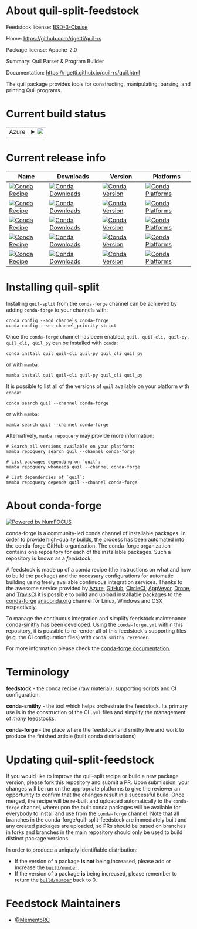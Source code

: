 About quil-split-feedstock
==========================

Feedstock license: [BSD-3-Clause](https://github.com/conda-forge/quil-split-feedstock/blob/main/LICENSE.txt)

Home: https://github.com/rigetti/quil-rs

Package license: Apache-2.0

Summary: Quil Parser & Program Builder

Documentation: https://rigetti.github.io/quil-rs/quil.html

The quil package provides tools for constructing, manipulating, parsing, and printing Quil programs.


Current build status
====================


<table>
    
  <tr>
    <td>Azure</td>
    <td>
      <details>
        <summary>
          <a href="https://dev.azure.com/conda-forge/feedstock-builds/_build/latest?definitionId=22241&branchName=main">
            <img src="https://dev.azure.com/conda-forge/feedstock-builds/_apis/build/status/quil-split-feedstock?branchName=main">
          </a>
        </summary>
        <table>
          <thead><tr><th>Variant</th><th>Status</th></tr></thead>
          <tbody><tr>
              <td>linux_64_numpy1.22python3.10.____cpython</td>
              <td>
                <a href="https://dev.azure.com/conda-forge/feedstock-builds/_build/latest?definitionId=22241&branchName=main">
                  <img src="https://dev.azure.com/conda-forge/feedstock-builds/_apis/build/status/quil-split-feedstock?branchName=main&jobName=linux&configuration=linux%20linux_64_numpy1.22python3.10.____cpython" alt="variant">
                </a>
              </td>
            </tr><tr>
              <td>linux_64_numpy1.22python3.8.____cpython</td>
              <td>
                <a href="https://dev.azure.com/conda-forge/feedstock-builds/_build/latest?definitionId=22241&branchName=main">
                  <img src="https://dev.azure.com/conda-forge/feedstock-builds/_apis/build/status/quil-split-feedstock?branchName=main&jobName=linux&configuration=linux%20linux_64_numpy1.22python3.8.____cpython" alt="variant">
                </a>
              </td>
            </tr><tr>
              <td>linux_64_numpy1.22python3.9.____cpython</td>
              <td>
                <a href="https://dev.azure.com/conda-forge/feedstock-builds/_build/latest?definitionId=22241&branchName=main">
                  <img src="https://dev.azure.com/conda-forge/feedstock-builds/_apis/build/status/quil-split-feedstock?branchName=main&jobName=linux&configuration=linux%20linux_64_numpy1.22python3.9.____cpython" alt="variant">
                </a>
              </td>
            </tr><tr>
              <td>linux_64_numpy1.23python3.11.____cpython</td>
              <td>
                <a href="https://dev.azure.com/conda-forge/feedstock-builds/_build/latest?definitionId=22241&branchName=main">
                  <img src="https://dev.azure.com/conda-forge/feedstock-builds/_apis/build/status/quil-split-feedstock?branchName=main&jobName=linux&configuration=linux%20linux_64_numpy1.23python3.11.____cpython" alt="variant">
                </a>
              </td>
            </tr><tr>
              <td>linux_64_numpy1.26python3.12.____cpython</td>
              <td>
                <a href="https://dev.azure.com/conda-forge/feedstock-builds/_build/latest?definitionId=22241&branchName=main">
                  <img src="https://dev.azure.com/conda-forge/feedstock-builds/_apis/build/status/quil-split-feedstock?branchName=main&jobName=linux&configuration=linux%20linux_64_numpy1.26python3.12.____cpython" alt="variant">
                </a>
              </td>
            </tr><tr>
              <td>osx_64_numpy1.22python3.10.____cpython</td>
              <td>
                <a href="https://dev.azure.com/conda-forge/feedstock-builds/_build/latest?definitionId=22241&branchName=main">
                  <img src="https://dev.azure.com/conda-forge/feedstock-builds/_apis/build/status/quil-split-feedstock?branchName=main&jobName=osx&configuration=osx%20osx_64_numpy1.22python3.10.____cpython" alt="variant">
                </a>
              </td>
            </tr><tr>
              <td>osx_64_numpy1.22python3.8.____cpython</td>
              <td>
                <a href="https://dev.azure.com/conda-forge/feedstock-builds/_build/latest?definitionId=22241&branchName=main">
                  <img src="https://dev.azure.com/conda-forge/feedstock-builds/_apis/build/status/quil-split-feedstock?branchName=main&jobName=osx&configuration=osx%20osx_64_numpy1.22python3.8.____cpython" alt="variant">
                </a>
              </td>
            </tr><tr>
              <td>osx_64_numpy1.22python3.9.____cpython</td>
              <td>
                <a href="https://dev.azure.com/conda-forge/feedstock-builds/_build/latest?definitionId=22241&branchName=main">
                  <img src="https://dev.azure.com/conda-forge/feedstock-builds/_apis/build/status/quil-split-feedstock?branchName=main&jobName=osx&configuration=osx%20osx_64_numpy1.22python3.9.____cpython" alt="variant">
                </a>
              </td>
            </tr><tr>
              <td>osx_64_numpy1.23python3.11.____cpython</td>
              <td>
                <a href="https://dev.azure.com/conda-forge/feedstock-builds/_build/latest?definitionId=22241&branchName=main">
                  <img src="https://dev.azure.com/conda-forge/feedstock-builds/_apis/build/status/quil-split-feedstock?branchName=main&jobName=osx&configuration=osx%20osx_64_numpy1.23python3.11.____cpython" alt="variant">
                </a>
              </td>
            </tr><tr>
              <td>osx_64_numpy1.26python3.12.____cpython</td>
              <td>
                <a href="https://dev.azure.com/conda-forge/feedstock-builds/_build/latest?definitionId=22241&branchName=main">
                  <img src="https://dev.azure.com/conda-forge/feedstock-builds/_apis/build/status/quil-split-feedstock?branchName=main&jobName=osx&configuration=osx%20osx_64_numpy1.26python3.12.____cpython" alt="variant">
                </a>
              </td>
            </tr><tr>
              <td>osx_arm64_numpy1.22python3.10.____cpython</td>
              <td>
                <a href="https://dev.azure.com/conda-forge/feedstock-builds/_build/latest?definitionId=22241&branchName=main">
                  <img src="https://dev.azure.com/conda-forge/feedstock-builds/_apis/build/status/quil-split-feedstock?branchName=main&jobName=osx&configuration=osx%20osx_arm64_numpy1.22python3.10.____cpython" alt="variant">
                </a>
              </td>
            </tr><tr>
              <td>osx_arm64_numpy1.22python3.8.____cpython</td>
              <td>
                <a href="https://dev.azure.com/conda-forge/feedstock-builds/_build/latest?definitionId=22241&branchName=main">
                  <img src="https://dev.azure.com/conda-forge/feedstock-builds/_apis/build/status/quil-split-feedstock?branchName=main&jobName=osx&configuration=osx%20osx_arm64_numpy1.22python3.8.____cpython" alt="variant">
                </a>
              </td>
            </tr><tr>
              <td>osx_arm64_numpy1.22python3.9.____cpython</td>
              <td>
                <a href="https://dev.azure.com/conda-forge/feedstock-builds/_build/latest?definitionId=22241&branchName=main">
                  <img src="https://dev.azure.com/conda-forge/feedstock-builds/_apis/build/status/quil-split-feedstock?branchName=main&jobName=osx&configuration=osx%20osx_arm64_numpy1.22python3.9.____cpython" alt="variant">
                </a>
              </td>
            </tr><tr>
              <td>osx_arm64_numpy1.23python3.11.____cpython</td>
              <td>
                <a href="https://dev.azure.com/conda-forge/feedstock-builds/_build/latest?definitionId=22241&branchName=main">
                  <img src="https://dev.azure.com/conda-forge/feedstock-builds/_apis/build/status/quil-split-feedstock?branchName=main&jobName=osx&configuration=osx%20osx_arm64_numpy1.23python3.11.____cpython" alt="variant">
                </a>
              </td>
            </tr><tr>
              <td>osx_arm64_numpy1.26python3.12.____cpython</td>
              <td>
                <a href="https://dev.azure.com/conda-forge/feedstock-builds/_build/latest?definitionId=22241&branchName=main">
                  <img src="https://dev.azure.com/conda-forge/feedstock-builds/_apis/build/status/quil-split-feedstock?branchName=main&jobName=osx&configuration=osx%20osx_arm64_numpy1.26python3.12.____cpython" alt="variant">
                </a>
              </td>
            </tr><tr>
              <td>win_64_numpy1.22python3.10.____cpython</td>
              <td>
                <a href="https://dev.azure.com/conda-forge/feedstock-builds/_build/latest?definitionId=22241&branchName=main">
                  <img src="https://dev.azure.com/conda-forge/feedstock-builds/_apis/build/status/quil-split-feedstock?branchName=main&jobName=win&configuration=win%20win_64_numpy1.22python3.10.____cpython" alt="variant">
                </a>
              </td>
            </tr><tr>
              <td>win_64_numpy1.22python3.8.____cpython</td>
              <td>
                <a href="https://dev.azure.com/conda-forge/feedstock-builds/_build/latest?definitionId=22241&branchName=main">
                  <img src="https://dev.azure.com/conda-forge/feedstock-builds/_apis/build/status/quil-split-feedstock?branchName=main&jobName=win&configuration=win%20win_64_numpy1.22python3.8.____cpython" alt="variant">
                </a>
              </td>
            </tr><tr>
              <td>win_64_numpy1.22python3.9.____cpython</td>
              <td>
                <a href="https://dev.azure.com/conda-forge/feedstock-builds/_build/latest?definitionId=22241&branchName=main">
                  <img src="https://dev.azure.com/conda-forge/feedstock-builds/_apis/build/status/quil-split-feedstock?branchName=main&jobName=win&configuration=win%20win_64_numpy1.22python3.9.____cpython" alt="variant">
                </a>
              </td>
            </tr><tr>
              <td>win_64_numpy1.23python3.11.____cpython</td>
              <td>
                <a href="https://dev.azure.com/conda-forge/feedstock-builds/_build/latest?definitionId=22241&branchName=main">
                  <img src="https://dev.azure.com/conda-forge/feedstock-builds/_apis/build/status/quil-split-feedstock?branchName=main&jobName=win&configuration=win%20win_64_numpy1.23python3.11.____cpython" alt="variant">
                </a>
              </td>
            </tr><tr>
              <td>win_64_numpy1.26python3.12.____cpython</td>
              <td>
                <a href="https://dev.azure.com/conda-forge/feedstock-builds/_build/latest?definitionId=22241&branchName=main">
                  <img src="https://dev.azure.com/conda-forge/feedstock-builds/_apis/build/status/quil-split-feedstock?branchName=main&jobName=win&configuration=win%20win_64_numpy1.26python3.12.____cpython" alt="variant">
                </a>
              </td>
            </tr>
          </tbody>
        </table>
      </details>
    </td>
  </tr>
</table>

Current release info
====================

| Name | Downloads | Version | Platforms |
| --- | --- | --- | --- |
| [![Conda Recipe](https://img.shields.io/badge/recipe-quil-green.svg)](https://anaconda.org/conda-forge/quil) | [![Conda Downloads](https://img.shields.io/conda/dn/conda-forge/quil.svg)](https://anaconda.org/conda-forge/quil) | [![Conda Version](https://img.shields.io/conda/vn/conda-forge/quil.svg)](https://anaconda.org/conda-forge/quil) | [![Conda Platforms](https://img.shields.io/conda/pn/conda-forge/quil.svg)](https://anaconda.org/conda-forge/quil) |
| [![Conda Recipe](https://img.shields.io/badge/recipe-quil--cli-green.svg)](https://anaconda.org/conda-forge/quil-cli) | [![Conda Downloads](https://img.shields.io/conda/dn/conda-forge/quil-cli.svg)](https://anaconda.org/conda-forge/quil-cli) | [![Conda Version](https://img.shields.io/conda/vn/conda-forge/quil-cli.svg)](https://anaconda.org/conda-forge/quil-cli) | [![Conda Platforms](https://img.shields.io/conda/pn/conda-forge/quil-cli.svg)](https://anaconda.org/conda-forge/quil-cli) |
| [![Conda Recipe](https://img.shields.io/badge/recipe-quil--py-green.svg)](https://anaconda.org/conda-forge/quil-py) | [![Conda Downloads](https://img.shields.io/conda/dn/conda-forge/quil-py.svg)](https://anaconda.org/conda-forge/quil-py) | [![Conda Version](https://img.shields.io/conda/vn/conda-forge/quil-py.svg)](https://anaconda.org/conda-forge/quil-py) | [![Conda Platforms](https://img.shields.io/conda/pn/conda-forge/quil-py.svg)](https://anaconda.org/conda-forge/quil-py) |
| [![Conda Recipe](https://img.shields.io/badge/recipe-quil_cli-green.svg)](https://anaconda.org/conda-forge/quil_cli) | [![Conda Downloads](https://img.shields.io/conda/dn/conda-forge/quil_cli.svg)](https://anaconda.org/conda-forge/quil_cli) | [![Conda Version](https://img.shields.io/conda/vn/conda-forge/quil_cli.svg)](https://anaconda.org/conda-forge/quil_cli) | [![Conda Platforms](https://img.shields.io/conda/pn/conda-forge/quil_cli.svg)](https://anaconda.org/conda-forge/quil_cli) |
| [![Conda Recipe](https://img.shields.io/badge/recipe-quil_py-green.svg)](https://anaconda.org/conda-forge/quil_py) | [![Conda Downloads](https://img.shields.io/conda/dn/conda-forge/quil_py.svg)](https://anaconda.org/conda-forge/quil_py) | [![Conda Version](https://img.shields.io/conda/vn/conda-forge/quil_py.svg)](https://anaconda.org/conda-forge/quil_py) | [![Conda Platforms](https://img.shields.io/conda/pn/conda-forge/quil_py.svg)](https://anaconda.org/conda-forge/quil_py) |

Installing quil-split
=====================

Installing `quil-split` from the `conda-forge` channel can be achieved by adding `conda-forge` to your channels with:

```
conda config --add channels conda-forge
conda config --set channel_priority strict
```

Once the `conda-forge` channel has been enabled, `quil, quil-cli, quil-py, quil_cli, quil_py` can be installed with `conda`:

```
conda install quil quil-cli quil-py quil_cli quil_py
```

or with `mamba`:

```
mamba install quil quil-cli quil-py quil_cli quil_py
```

It is possible to list all of the versions of `quil` available on your platform with `conda`:

```
conda search quil --channel conda-forge
```

or with `mamba`:

```
mamba search quil --channel conda-forge
```

Alternatively, `mamba repoquery` may provide more information:

```
# Search all versions available on your platform:
mamba repoquery search quil --channel conda-forge

# List packages depending on `quil`:
mamba repoquery whoneeds quil --channel conda-forge

# List dependencies of `quil`:
mamba repoquery depends quil --channel conda-forge
```


About conda-forge
=================

[![Powered by
NumFOCUS](https://img.shields.io/badge/powered%20by-NumFOCUS-orange.svg?style=flat&colorA=E1523D&colorB=007D8A)](https://numfocus.org)

conda-forge is a community-led conda channel of installable packages.
In order to provide high-quality builds, the process has been automated into the
conda-forge GitHub organization. The conda-forge organization contains one repository
for each of the installable packages. Such a repository is known as a *feedstock*.

A feedstock is made up of a conda recipe (the instructions on what and how to build
the package) and the necessary configurations for automatic building using freely
available continuous integration services. Thanks to the awesome service provided by
[Azure](https://azure.microsoft.com/en-us/services/devops/), [GitHub](https://github.com/),
[CircleCI](https://circleci.com/), [AppVeyor](https://www.appveyor.com/),
[Drone](https://cloud.drone.io/welcome), and [TravisCI](https://travis-ci.com/)
it is possible to build and upload installable packages to the
[conda-forge](https://anaconda.org/conda-forge) [anaconda.org](https://anaconda.org/)
channel for Linux, Windows and OSX respectively.

To manage the continuous integration and simplify feedstock maintenance
[conda-smithy](https://github.com/conda-forge/conda-smithy) has been developed.
Using the ``conda-forge.yml`` within this repository, it is possible to re-render all of
this feedstock's supporting files (e.g. the CI configuration files) with ``conda smithy rerender``.

For more information please check the [conda-forge documentation](https://conda-forge.org/docs/).

Terminology
===========

**feedstock** - the conda recipe (raw material), supporting scripts and CI configuration.

**conda-smithy** - the tool which helps orchestrate the feedstock.
                   Its primary use is in the construction of the CI ``.yml`` files
                   and simplify the management of *many* feedstocks.

**conda-forge** - the place where the feedstock and smithy live and work to
                  produce the finished article (built conda distributions)


Updating quil-split-feedstock
=============================

If you would like to improve the quil-split recipe or build a new
package version, please fork this repository and submit a PR. Upon submission,
your changes will be run on the appropriate platforms to give the reviewer an
opportunity to confirm that the changes result in a successful build. Once
merged, the recipe will be re-built and uploaded automatically to the
`conda-forge` channel, whereupon the built conda packages will be available for
everybody to install and use from the `conda-forge` channel.
Note that all branches in the conda-forge/quil-split-feedstock are
immediately built and any created packages are uploaded, so PRs should be based
on branches in forks and branches in the main repository should only be used to
build distinct package versions.

In order to produce a uniquely identifiable distribution:
 * If the version of a package **is not** being increased, please add or increase
   the [``build/number``](https://docs.conda.io/projects/conda-build/en/latest/resources/define-metadata.html#build-number-and-string).
 * If the version of a package **is** being increased, please remember to return
   the [``build/number``](https://docs.conda.io/projects/conda-build/en/latest/resources/define-metadata.html#build-number-and-string)
   back to 0.

Feedstock Maintainers
=====================

* [@MementoRC](https://github.com/MementoRC/)

